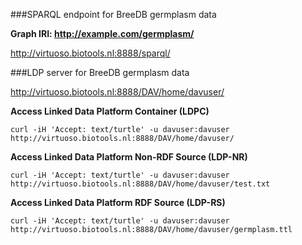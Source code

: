 ###SPARQL endpoint for BreeDB germplasm data

**Graph IRI: http://example.com/germplasm/**

http://virtuoso.biotools.nl:8888/sparql/

###LDP server for BreeDB germplasm data

http://virtuoso.biotools.nl:8888/DAV/home/davuser/

**Access Linked Data Platform Container (LDPC)**
```
curl -iH 'Accept: text/turtle' -u davuser:davuser http://virtuoso.biotools.nl:8888/DAV/home/davuser/
```
**Access Linked Data Platform Non-RDF Source (LDP-NR)**
```
curl -iH 'Accept: text/turtle' -u davuser:davuser http://virtuoso.biotools.nl:8888/DAV/home/davuser/test.txt
```
**Access Linked Data Platform RDF Source (LDP-RS)**
```
curl -iH 'Accept: text/turtle' -u davuser:davuser http://virtuoso.biotools.nl:8888/DAV/home/davuser/germplasm.ttl
```
